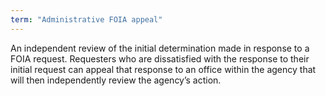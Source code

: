```yaml
---
term: "Administrative FOIA appeal"
---
```


An independent review of the initial determination made in response to a FOIA request. Requesters who are dissatisfied with the response to their initial request can appeal that response to an office within the agency that will then independently review the agency’s action.

